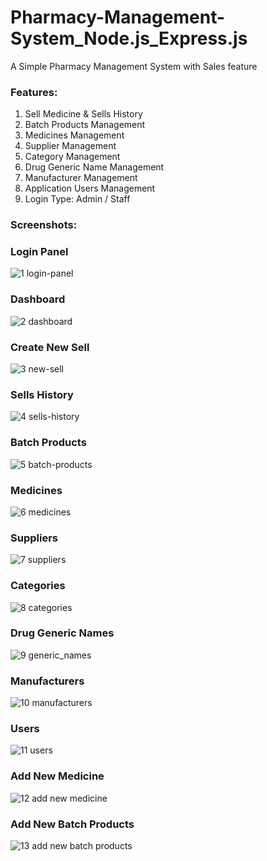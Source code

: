 # Pharmacy-Management-System_Node.js_Express.js
A Simple Pharmacy Management System with Sales feature

### Features:
1. Sell Medicine & Sells History
2. Batch Products Management
3. Medicines Management 
4. Supplier Management
5. Category Management
6. Drug Generic Name Management
7. Manufacturer Management
8. Application Users Management
9. Login Type: Admin / Staff

### Screenshots:

### Login Panel
![1 login-panel](https://user-images.githubusercontent.com/13586412/30785663-2ee7bf2c-a18c-11e7-90d9-211415e0dfbd.png)

### Dashboard
![2 dashboard](https://user-images.githubusercontent.com/13586412/30785664-2ee7d070-a18c-11e7-943d-f5ceefea627f.png)

### Create New Sell
![3 new-sell](https://user-images.githubusercontent.com/13586412/30785665-2eeaaeda-a18c-11e7-9337-51d97217251b.png)

### Sells History
![4 sells-history](https://user-images.githubusercontent.com/13586412/30785666-2eeebf02-a18c-11e7-9bb4-121de419d5fa.png)

### Batch Products
![5 batch-products](https://user-images.githubusercontent.com/13586412/30785667-2eeee3c4-a18c-11e7-9ce6-5b288d502894.PNG)

### Medicines
![6 medicines](https://user-images.githubusercontent.com/13586412/30785668-2ef4ef26-a18c-11e7-921a-c93b76660a30.png)

### Suppliers
![7 suppliers](https://user-images.githubusercontent.com/13586412/30785670-2f22e49e-a18c-11e7-86ff-4f0bc2dd554d.png)

### Categories
![8 categories](https://user-images.githubusercontent.com/13586412/30785669-2f22a484-a18c-11e7-96c3-43f50cfd8260.png)

### Drug Generic Names
![9 generic_names](https://user-images.githubusercontent.com/13586412/30785671-2f24e0d2-a18c-11e7-9abe-d9bd46b36323.png)

### Manufacturers
![10 manufacturers](https://user-images.githubusercontent.com/13586412/30785672-2f2ade88-a18c-11e7-8a9f-64bf3250b26f.png)

### Users
![11 users](https://user-images.githubusercontent.com/13586412/30785673-2f2b2c30-a18c-11e7-83d6-9154e8f572eb.png)

### Add New Medicine
![12 add new medicine](https://user-images.githubusercontent.com/13586412/30785674-2f33cdea-a18c-11e7-9455-d60ddf29c574.png)

### Add New Batch Products
![13 add new batch products](https://user-images.githubusercontent.com/13586412/30785675-2f5c5f8a-a18c-11e7-8b2f-d92105be9072.png)
